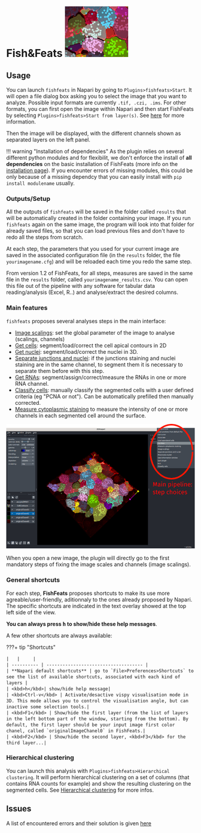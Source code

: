 # Fish&Feats ![snap](imgs/snap.png)

## Usage
You can launch `fishfeats` in Napari by going to `Plugins>fishfeats>Start`. It will open a file dialog box asking you to select the image that you want to analyze. Possible input formats are currently `.tif, .czi, .ims`. For other formats, you can first open the image within Napari and then start FishFeats by selecting `Plugins>fishfeats>Start from layer(s)`. See [here](./Open-Image) for more information.

Then the image will be displayed, with the different channels shown as separated layers on the left panel.

!!! warning "Installation of dependencies"
	As the plugin relies on several different python modules and for flexibilit, we don't enforce the install of **all dependencies** on the basic installation of FishFeats (more info on the [installation page](./Installation.md)).
	If you encounter errors of missing modules, this could be only because of a missing dependcy that you can easily install with `pip install modulename` usually. 
	

### Outputs/Setup
All the outputs of `fishfeats` will be saved in the folder called `results` that will be automatically created in the folder containing your image. If you run `fishfeats` again on the same image, the program will look into that folder for already saved files, so that you can load previous files and don't have to redo all the steps from scratch.

At each step, the parameters that you used for your current image are saved in the associated configuration file (in the `results` folder, the file `yourimagename.cfg`) and will be reloaded each time you redo the same step.

From version 1.2 of FishFeats, for all steps, measures are saved in the same file in the `results` folder, called `yourimagename_results.csv`. You can open this file out of the pipeline with any software for tabular data reading/analysis (Excel, R..) and analyse/extract the desired columns. 


### Main features

`fishfeats` proposes several analyses steps in the main interface:

- [Image scalings](./Image-scalings): set the global parameter of the image to analyse (scalings, channels)
- [Get cells](./Get-cells): segment/load/correct the cell apical contours in 2D
- [Get nuclei](./Get-nuclei): segment/load/correct the nuclei in 3D.
- [Separate junctions and nuclei](./Separate-junctions-and-nuclei): if the junctions staining and nuclei staining are in the same channel, to segment them it is necessary to separate them before with this step.
- [Get RNAs](Get-RNAs.md): segment/assign/correct/measure the RNAs in one or more RNA channel.
- [Classify cells](./Classify-cells): manually classify the segmented cells with a user defined criteria (eg "PCNA or not"). Can be automatically prefilled then manually corrected.
- [Measure cytoplasmic staining](./Measure-cytoplasmic-staining) to measure the intensity of one or more channels in each segmented cell around the surface.

![main](imgs/main.png)

When you open a new image, the plugin will directly go to the first mandatory steps of fixing the image scales and channels (image scalings).

### General shortcuts

For each step, **FishFeats** proposes shortcuts to make its use more agreable/user-friendly, aditionnaly to the ones already proposed by Napari. The specific shortcuts are indicated in the text overlay showed at the top left side of the view. 

**You can always press <kbd>h</kbd> to show/hide these help messages**.

A few other shortcuts are always available:

???+ tip "Shortcuts"
	
	|   |     |	
	| ---------- | ------------------------------------ |
	| **Napari default shortcuts** | go to `File>Preferences>Shortcuts` to see the list of available shortcuts, associated with each kind of layers |
	| <kbd>h</kbd>| show/hide help message|
	| <kbd>Ctrl-v</kbd> | Activate/desactive vispy visualisation mode in 3D. This mode allows you to control the visualisation angle, but can inactive some selection tools.|
	| <kbd>F1</kbd> | Show/hide the first layer (from the list of layers in the left bottom part of the window, starting from the bottom). By default, the first layer should be your input image first color chanel, called `originalImageChanel0` in FishFeats.|
	| <kbd>F2</kbd> | Show/hide the second layer, <kbd>F3</kbd> for the third layer...|


### Hierarchical clustering

You can launch this analysis with `Plugins>fishfeats>Hierarchical clustering`.
It will perform hierarchical clustering on a set of columns (that contains RNA counts for example) and show the resulting clustering on the segmented cells. 
See [Hierarchical clustering](Hierarchical-clustering.md) for more infos.

## Issues
A list of encountered errors and their solution is given [here](Known-errors-and-solutions.md)
